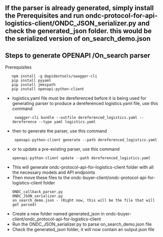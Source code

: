 ## If the parser is already generated, simply install the Prerequisites and run ondc-protocol-for-api-logistics-client/ONDC_JSON_serializer.py and check the generated_json folder. this would be the serialized version of on_search_demo.json
## Steps to generate OPENAPI /On_search parser
Prerequisites 
```
   npm install -g @apidevtools/swagger-cli
   pip install pyyaml
   pip install jmespath
   pip install openapi-python-client
```
* logistics.yaml file must be dereferenced before it is being used for generating parser to produce a dereferenced logistics.yaml file, use this command
  ```
   swagger-cli bundle --outfile dereferenced_logistics.yaml --dereference --type yaml logistics.yaml
  ```
* then to generate the parser, use this command
  ```
   openapi-python-client generate --path dereferenced_logistics.yaml
  ```
* or to update a pre-existing parser, use this command
  ```
  openapi-python-client update --path dereferenced_logistics.yaml
  ```
* This will generate ondc-protocol-api-for-logistics-client folder with all the necessary models and API endpoints
* Then move these files to the ondc-buyer-client/ondc-protocol-api-for-logistics-client folder
  ```
  ONDC_callback_parser.py
  ONDC_JSON_serializer.py
  on_search_demo.json - (Right now, this will be the file that will get parsed)
  ```
* Create a new folder named generated_json in ondc-buyer-client/ondc_protocol-api-for-logistics-client
* Run the ONDC_JSON_serializer.py to parse on_search_demo.json file
* Check the generated_json folder, it will now contain an output.json file
